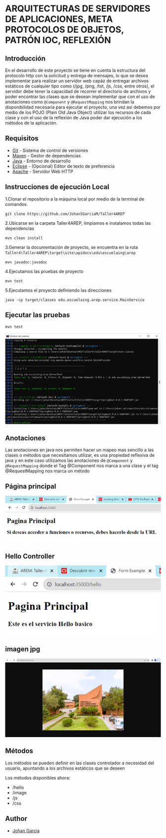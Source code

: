 # ARQUITECTURAS DE SERVIDORES DE APLICACIONES, META PROTOCOLOS DE OBJETOS, PATRÓN IOC, REFLEXIÓN

## Introducción

En el desarrollo de este proyecto se tiene en cuenta la estructura del protocolo http con la solicitud y entrega de mensajes, lo que se desea implementar para realizar un servidor web capáz de entregar archivos estáticos de cualquier tipo como (/jpg, /png, /txt, /js, /css, entre otros), el servidor debe tener la capacidad de recorrer el directorio de archivos y poder encontrar las clases que se desean implementar que con el uso de anotaciones como `@Component` y `@RequestMapping` nos brindan la disponibilidad necesaria para ejecutar el proyecto, una vez así debemos por medio de los POJO (Plain Old Java Object) utilizar los recursos de cada clase y con el uso de la reflexión de Java poder dar ejecución a los métodos de la aplicación.

## Requisitos 

- [Git](https://git-scm.com/downloads) - Sistema de control de versiones
- [Maven](https://maven.apache.org/download.cgi) - Gestor de dependencias
- [Java](https://www.java.com/download/ie_manual.jsp) - Entorno de desarrollo
- [Eclipse](https://www.eclipse.org/downloads/) - (Opcional) Editor de texto de preferencia
- [Apache](https://httpd.apache.org/download.cgi) - Servidor Web HTTP

## **Instrucciones de ejecución Local**

1.Clonar el repositorio a la máquina local por medio de la terminal de comandos.

```
git clone https://github.com/JohanSGarciaM/Taller4AREP
```
2.Ubicarse en la carpeta Taller4AREP, limpiamos e instalamos todas las dependencias

```
mvn clean install
```
3.Generar la documentación de proyecto, se encuentra en la ruta `Taller4\Taller4AREP\target\site\apidocs\edu\escuelaing\arep`

```
mvn javadoc:javadoc
```
4.Ejecutamos las pruebas de proyecto

```
mvn test
```
5.Ejecutamos el proyecto definiendo las direcciones

```
java -cp target/classes edu.escuelaing.arep.service.MainService
```

## **Ejecutar las pruebas**

```
mvn test
```
![Imagen de las pruebas](src/main/resources/imgreadme/test.png)



## **Anotaciones**

Las anotaciones en java nos permiten hacer un mapeo mas sencillo a las clases o métodos que necesitamos utilizar, es una propiedad reflexiva de java y en este caso utilizamos las anotaciones de `@Component` y `@RequestMapping` donde el Tag @Component nos marca a una clase y el tag @RequestMapping nos marca un método


## **Página principal**

![Pagina principal](src/main/resources/imgreadme/principal.png)


## **Hello Controller**

![Controlador Hello](src/main/resources/imgreadme/hellocontroler.png)

## **imagen jpg**

![imagen](src/main/resources/imgreadme/image.png)



## **Métodos**

Los métodos se pueden definir en las clases controlador a necesidad del usuario, apuntando a los archivos estáticos que se deseen

Los métodos disponibles ahora:

- /hello
- /image
- /js
- /css

## **Author**

- [Johan Garcia](https://github.com/JohanSGarciaM)








